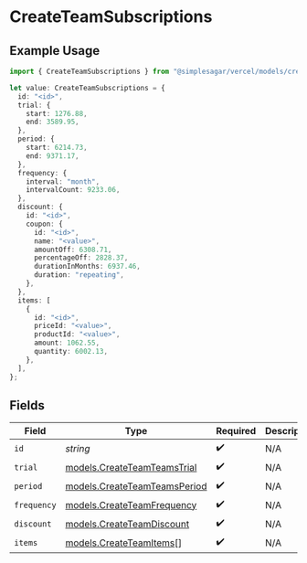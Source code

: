 # CreateTeamSubscriptions

## Example Usage

```typescript
import { CreateTeamSubscriptions } from "@simplesagar/vercel/models/createteamop.js";

let value: CreateTeamSubscriptions = {
  id: "<id>",
  trial: {
    start: 1276.88,
    end: 3589.95,
  },
  period: {
    start: 6214.73,
    end: 9371.17,
  },
  frequency: {
    interval: "month",
    intervalCount: 9233.06,
  },
  discount: {
    id: "<id>",
    coupon: {
      id: "<id>",
      name: "<value>",
      amountOff: 6308.71,
      percentageOff: 2828.37,
      durationInMonths: 6937.46,
      duration: "repeating",
    },
  },
  items: [
    {
      id: "<id>",
      priceId: "<value>",
      productId: "<value>",
      amount: 1062.55,
      quantity: 6002.13,
    },
  ],
};
```

## Fields

| Field                                                              | Type                                                               | Required                                                           | Description                                                        |
| ------------------------------------------------------------------ | ------------------------------------------------------------------ | ------------------------------------------------------------------ | ------------------------------------------------------------------ |
| `id`                                                               | *string*                                                           | :heavy_check_mark:                                                 | N/A                                                                |
| `trial`                                                            | [models.CreateTeamTeamsTrial](../models/createteamteamstrial.md)   | :heavy_check_mark:                                                 | N/A                                                                |
| `period`                                                           | [models.CreateTeamTeamsPeriod](../models/createteamteamsperiod.md) | :heavy_check_mark:                                                 | N/A                                                                |
| `frequency`                                                        | [models.CreateTeamFrequency](../models/createteamfrequency.md)     | :heavy_check_mark:                                                 | N/A                                                                |
| `discount`                                                         | [models.CreateTeamDiscount](../models/createteamdiscount.md)       | :heavy_check_mark:                                                 | N/A                                                                |
| `items`                                                            | [models.CreateTeamItems](../models/createteamitems.md)[]           | :heavy_check_mark:                                                 | N/A                                                                |